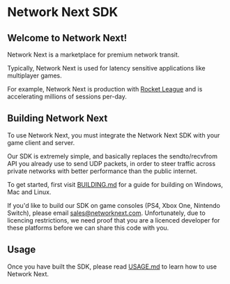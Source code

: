# Network Next SDK

## Welcome to Network Next!

Network Next is a marketplace for premium network transit.

Typically, Network Next is used for latency sensitive applications like multiplayer games.

For example, Network Next is production with [Rocket League](https://rocketleague.com) and is accelerating millions of sessions per-day.

## Building Network Next

To use Network Next, you must integrate the Network Next SDK with your game client and server.

Our SDK is extremely simple, and basically replaces the sendto/recvfrom API you already use to send UDP packets, in order to steer traffic across private networks with better performance than the public internet.

To get started, first visit [BUILDING.md](https://github.com/networknext/sdk/blob/master/BUILDING.md) for a guide for building on Windows, Mac and Linux.

If you'd like to build our SDK on game consoles (PS4, Xbox One, Nintendo Switch), please email sales@networknext.com. Unfortunately, due to licencing restrictions, we need proof that you are a licenced developer for these platforms before we can share this code with you.

## Usage

Once you have built the SDK, please read [USAGE.md](https://github.com/networknext/sdk/blob/master/USAGE.md) to learn how to use Network Next.
